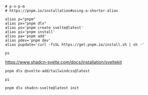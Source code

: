 ```shell
# p-n-p-m
# https://pnpm.io/installation#using-a-shorter-alias

alias p="pnpm"
alias px="pnpm dlx"
alias ps='pnpm create svelte@latest'
alias pi='pnpm install'
alias pa='pnpm add'
alias pdev='pnpm dev'
alias pupdate='curl -fsSL https://get.pnpm.io/install.sh | sh -'
```

```shell
ps
```

https://www.shadcn-svelte.com/docs/installation/sveltekit

```shell
pnpm dlx @svelte-add/tailwindcss@latest
```

```shell
pi
```

```shell
pnpm dlx shadcn-svelte@latest init
```
